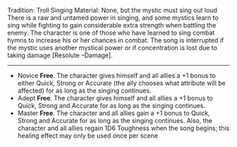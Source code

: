 Tradition: Troll Singing
Material: None, but the mystic must sing out loud 
There is a raw and untamed power in singing, and some mystics learn to sing while fighting to gain considerable extra strength when battling the enemy. The character is one of those who have learned to sing combat hymns to increase his or her chances in combat. The song is interrupted if the mystic uses another mystical power or if concentration is lost due to taking damage [Resolute –Damage].

---
- Novice **Free**. The character gives himself and all allies a +1 bonus to either Quick, Strong or Accurate (the ally chooses what attribute will be affected) for as long as the singing continues.
- Adept **Free**. The character gives himself and all allies a +1 bonus to Quick, Strong and Accurate for as long as the singing continues.
- Master **Free**. The character and all allies gain a +1 bonus to Quick, Strong and Accurate for as long as the singing continues. Also, the character and all allies regain 1D6 Toughness when the song begins; this healing effect may only be used once per scene